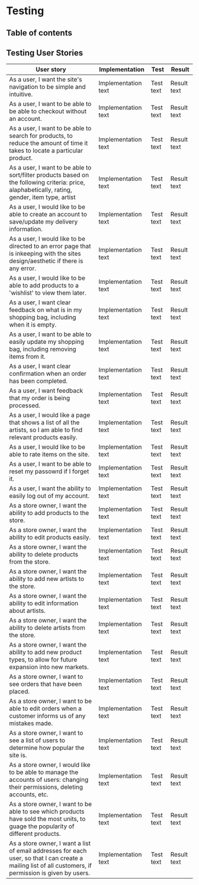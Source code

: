 # Testing

## Table of contents

## Testing User Stories

| User story | Implementation | Test | Result |
| ---- | -------------- | ---- | ------ |
| As a user, I want the site's navigation to be simple and intuitive. | Implementation text | Test text | Result text |
| As a user, I want to be able to be able to checkout without an account. | Implementation text | Test text | Result text |
| As a user, I want to be able to search for products, to reduce the amount of time it takes to locate a particular product. | Implementation text | Test text | Result text |
| As a user, I want to be able to sort/filter products based on the following criteria: price, alaphabetically, rating, gender, item type, artist | Implementation text | Test text | Result text |
| As a user, I would like to be able to create an account to save/update my delivery information. | Implementation text | Test text | Result text |
| As a user, I would like to be directed to an error page that is inkeeping with the sites design/aesthetic if there is any error. | Implementation text | Test text | Result text |
| As a user, I would like to be able to add products to a 'wishlist' to view them later. | Implementation text | Test text | Result text |
| As a user, I want clear feedback on what is in my shopping bag, including when it is empty. | Implementation text | Test text | Result text |
| As a user, I want to be able to easily update my shopping bag, including removing items from it. | Implementation text | Test text | Result text |
| As a user, I want clear confirmation when an order has been completed. | Implementation text | Test text | Result text |
| As a user, I want feedback that my order is being processed. | Implementation text | Test text | Result text |
| As a user, I would like a page that shows a list of all the artists, so I am able to find relevant products easily. | Implementation text | Test text | Result text |
| As a user, I would like to be able to rate items on the site. | Implementation text | Test text | Result text |
| As a user, I want to be able to reset my passowrd if I forget it. | Implementation text | Test text | Result text |
| As a user, I want the ability to easily log out of my account. | Implementation text | Test text | Result text |
| As a store owner, I want the ability to add products to the store. | Implementation text | Test text | Result text |
| As a store owner, I want the ability to edit products easily. | Implementation text | Test text | Result text |
| As a store owner, I want the ability to delete products from the store. | Implementation text | Test text | Result text |
| As a store owner, I want the ability to add new artists to the store. | Implementation text | Test text | Result text |
| As a store owner, I want the ability to edit information about artists. | Implementation text | Test text | Result text |
| As a store owner, I want the ability to delete artists from the store. | Implementation text | Test text | Result text |
| As a store owner, I want the ability to add new product types, to allow for future expansion into new markets. | Implementation text | Test text | Result text |
| As a store owner, I want to see orders that have been placed. | Implementation text | Test text | Result text |
| As a store owner, I want to be able to edit orders when a customer informs us of any mistakes made. | Implementation text | Test text | Result text |
| As a store owner, I want to see a list of users to determine how popular the site is. | Implementation text | Test text | Result text |
| As a store owner, I would like to be able to manage the accounts of users: changing their permissions, deleting accounts, etc. | Implementation text | Test text | Result text |
| As a store owner, I want to be able to see which products have sold the most units, to guage the popularity of different products. | Implementation text | Test text | Result text |
| As a store owner, I want a list of email addresses for each user, so that I can create a mailing list of all customers, if permission is given by users. | Implementation text | Test text | Result text |